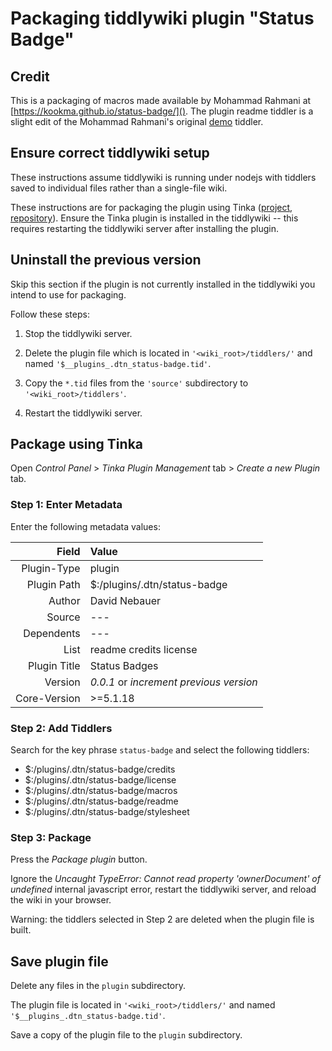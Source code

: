 # Packaging tiddlywiki plugin "Status Badge" #

## Credit ##

This is a packaging of macros made available by Mohammad Rahmani at
[https://kookma.github.io/status-badge/](). The plugin readme tiddler is a
slight edit of the Mohammad Rahmani's original
[demo](https://kookma.github.io/status-badge/#.mr%2Fdemo%2Fdbadge) tiddler.

## Ensure correct tiddlywiki setup ##

These instructions assume tiddlywiki is running under nodejs with tiddlers
saved to individual files rather than a single-file wiki.

These instructions are for packaging the plugin using Tinka
([project](http://tinkaplugin.github.io),
[repository](https://github.com/TinkaPlugin/Tinka)). Ensure the Tinka plugin is
installed in the tiddlywiki -- this requires restarting the tiddlywiki server
after installing the plugin.

## Uninstall the previous version ##

Skip this section if the plugin is not currently installed in the tiddlywiki
you intend to use for packaging.

Follow these steps:

1. Stop the tiddlywiki server.

2. Delete the plugin file which is located in `'<wiki_root>/tiddlers/'` and
   named `'$__plugins_.dtn_status-badge.tid'`.

3. Copy the `*.tid` files from the `'source'` subdirectory to
   `'<wiki_root>/tiddlers'`.

4. Restart the tiddlywiki server.

## Package using Tinka ##

Open _Control Panel_ > _Tinka Plugin Management_ tab > _Create a new Plugin_ tab.

### Step 1: Enter Metadata ###

Enter the following metadata values:

|       Field|Value                                  |
|-----------:|:--------------------------------------|
| Plugin-Type|plugin                                 |
| Plugin Path|\$:/plugins/.dtn/status-badge          |
|      Author|David Nebauer                          |
|      Source|---                                    |
|  Dependents|---                                    |
|        List|readme credits license                 |
|Plugin Title|Status Badges                          |
|     Version|_0.0.1_ or _increment previous version_|
|Core-Version|>=5.1.18                               |

### Step 2: Add Tiddlers ###

Search for the key phrase `status-badge` and select the following tiddlers:

* \$:/plugins/.dtn/status-badge/credits
* \$:/plugins/.dtn/status-badge/license
* \$:/plugins/.dtn/status-badge/macros
* \$:/plugins/.dtn/status-badge/readme
* \$:/plugins/.dtn/status-badge/stylesheet

### Step 3: Package ###

Press the _Package plugin_ button.

Ignore the _Uncaught TypeError: Cannot read property 'ownerDocument' of
undefined_ internal javascript error, restart the tiddlywiki server, and reload
the wiki in your browser.

Warning: the tiddlers selected in Step 2 are deleted when the plugin file is
built.

## Save plugin file ##

Delete any files in the `plugin` subdirectory.

The plugin file is located in `'<wiki_root>/tiddlers/'` and named
`'$__plugins_.dtn_status-badge.tid'`.

Save a copy of the plugin file to the `plugin` subdirectory.
